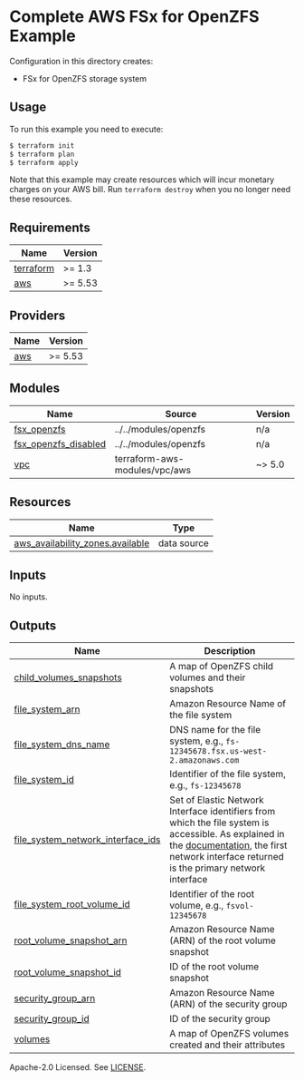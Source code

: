 # Complete AWS FSx for OpenZFS Example

Configuration in this directory creates:

- FSx for OpenZFS storage system

## Usage

To run this example you need to execute:

```bash
$ terraform init
$ terraform plan
$ terraform apply
```

Note that this example may create resources which will incur monetary charges on your AWS bill. Run `terraform destroy` when you no longer need these resources.

<!-- BEGINNING OF PRE-COMMIT-TERRAFORM DOCS HOOK -->
## Requirements

| Name | Version |
|------|---------|
| <a name="requirement_terraform"></a> [terraform](#requirement\_terraform) | >= 1.3 |
| <a name="requirement_aws"></a> [aws](#requirement\_aws) | >= 5.53 |

## Providers

| Name | Version |
|------|---------|
| <a name="provider_aws"></a> [aws](#provider\_aws) | >= 5.53 |

## Modules

| Name | Source | Version |
|------|--------|---------|
| <a name="module_fsx_openzfs"></a> [fsx\_openzfs](#module\_fsx\_openzfs) | ../../modules/openzfs | n/a |
| <a name="module_fsx_openzfs_disabled"></a> [fsx\_openzfs\_disabled](#module\_fsx\_openzfs\_disabled) | ../../modules/openzfs | n/a |
| <a name="module_vpc"></a> [vpc](#module\_vpc) | terraform-aws-modules/vpc/aws | ~> 5.0 |

## Resources

| Name | Type |
|------|------|
| [aws_availability_zones.available](https://registry.terraform.io/providers/hashicorp/aws/latest/docs/data-sources/availability_zones) | data source |

## Inputs

No inputs.

## Outputs

| Name | Description |
|------|-------------|
| <a name="output_child_volumes_snapshots"></a> [child\_volumes\_snapshots](#output\_child\_volumes\_snapshots) | A map of OpenZFS child volumes and their snapshots |
| <a name="output_file_system_arn"></a> [file\_system\_arn](#output\_file\_system\_arn) | Amazon Resource Name of the file system |
| <a name="output_file_system_dns_name"></a> [file\_system\_dns\_name](#output\_file\_system\_dns\_name) | DNS name for the file system, e.g., `fs-12345678.fsx.us-west-2.amazonaws.com` |
| <a name="output_file_system_id"></a> [file\_system\_id](#output\_file\_system\_id) | Identifier of the file system, e.g., `fs-12345678` |
| <a name="output_file_system_network_interface_ids"></a> [file\_system\_network\_interface\_ids](#output\_file\_system\_network\_interface\_ids) | Set of Elastic Network Interface identifiers from which the file system is accessible. As explained in the [documentation](https://docs.aws.amazon.com/fsx/latest/LustreGuide/mounting-on-premises.html), the first network interface returned is the primary network interface |
| <a name="output_file_system_root_volume_id"></a> [file\_system\_root\_volume\_id](#output\_file\_system\_root\_volume\_id) | Identifier of the root volume, e.g., `fsvol-12345678` |
| <a name="output_root_volume_snapshot_arn"></a> [root\_volume\_snapshot\_arn](#output\_root\_volume\_snapshot\_arn) | Amazon Resource Name (ARN) of the root volume snapshot |
| <a name="output_root_volume_snapshot_id"></a> [root\_volume\_snapshot\_id](#output\_root\_volume\_snapshot\_id) | ID of the root volume snapshot |
| <a name="output_security_group_arn"></a> [security\_group\_arn](#output\_security\_group\_arn) | Amazon Resource Name (ARN) of the security group |
| <a name="output_security_group_id"></a> [security\_group\_id](#output\_security\_group\_id) | ID of the security group |
| <a name="output_volumes"></a> [volumes](#output\_volumes) | A map of OpenZFS volumes created and their attributes |
<!-- END OF PRE-COMMIT-TERRAFORM DOCS HOOK -->

Apache-2.0 Licensed. See [LICENSE](https://github.com/terraform-aws-modules/terraform-aws-fsx/blob/master/LICENSE).
